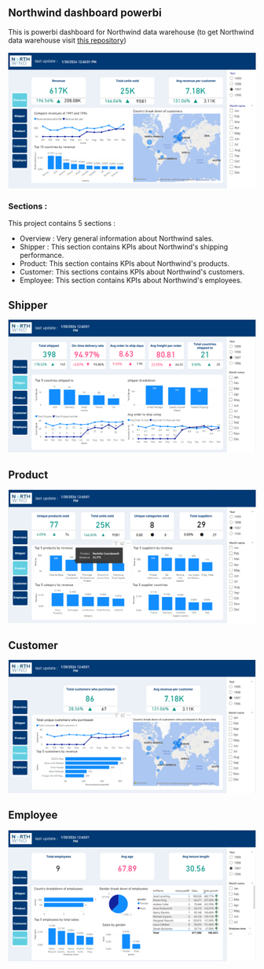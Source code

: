 ## Northwind dashboard powerbi
This is powerbi dashboard for Northwind data warehouse (to get Northwind data warehouse visit [this repository](https://github.com/ali-mir98/Northwind-ETL-SSIS))<br/><br/>
![Northwind dashboard powerbi](/images/Overview.png?raw=true "Northwind overview dashboard powerbi")
### Sections :
This project contains 5 sections : 
- Overview : Very general information about Northwind sales.
- Shipper : This section contains KPIs about Northwind's shipping performance.
- Product: This section contains KPIs about Northwind's products.
- Customer: This sections contains KPIs about Northwind's customers.
- Employee: This section contains KPIs about Northwind's employees.
## Shipper
![Northwind dashboard powerbi](/images/Shipper.png?raw=true "Northwind Shipper dashboard powerbi")
## Product
![Northwind dashboard powerbi](/images/Product.png?raw=true "Northwind Product dashboard powerbi")
## Customer
![Northwind dashboard powerbi](/images/Customer.png?raw=true "Northwind Customer dashboard powerbi")
## Employee
![Northwind dashboard powerbi](/images/Employee.png?raw=true "Northwind Employee dashboard powerbi")
